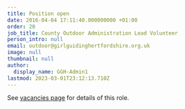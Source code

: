 ```yaml
---
title: Position open
date: 2016-04-04 17:11:40.000000000 +01:00
order: 20
job_title: County Outdoor Administration Lead Volunteer
person_intro: null
email: outdoor@girlguidinghertfordshire.org.uk
image: null
thumbnail: null
author:
  display_name: GGH-Admin1
lastmod: 2023-03-01T23:12:13.710Z
---
```

See [vacancies page](/get-involved/vacancies/#county-outdoor-team-administrator) for details of this role.
